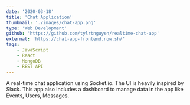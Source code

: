 ```yaml
---
date: '2020-03-18'
title: 'Chat Application'
thumbnail: './images/chat-app.png'
type: 'Web Development'
github: 'https://github.com/tylrtnguyen/realtime-chat-app'
external: 'https://chat-app-frontend.now.sh/'
tags:
    - JavaScript
    - React
    - MongoDB
    - REST API
---
```


A real-time chat application using Socket.io. The UI is heavily inspired by Slack. This app also includes a dashboard to manage data in the app like Events, Users, Messages.
